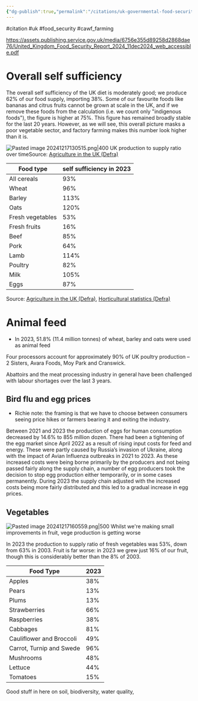 ```yaml
---
{"dg-publish":true,"permalink":"/citations/uk-governmental-food-security-review-2024/","tags":["#animal_feed","#citation","#uk","#food_security","#cawf_farming"],"created":"2025-10-23T17:42:46.272+01:00","updated":"2025-10-23T19:18:51.121+01:00"}
---
```


#citation #uk #food_security #cawf_farming 

https://assets.publishing.service.gov.uk/media/6756e355d89258d2868dae76/United_Kingdom_Food_Security_Report_2024_11dec2024_web_accessible.pdf

# Overall self sufficiency
The overall self sufficiency of the UK diet is moderately good; we produce 62% of our food supply, importing 38%. Some of our favourite foods like bananas and citrus fruits cannot be grown at scale in the UK, and if we remove these foods from the calculation (i.e. we count only "indigenous foods"), the figure is higher at 75%. This figure has remained broadly stable for the last 20 years. However, as we will see, this overall picture masks a poor vegetable sector, and factory farming makes this number look higher than it is.

![Pasted image 20241217130515.png|400](/img/user/Pasted%20image%2020241217130515.png)
UK production to supply ratio over timeSource: [Agriculture in the UK (Defra)](https://www.gov.uk/government/collections/agriculture-in-the-united-kingdom)

| Food type        | self sufficiency in 2023 |
| ---------------- | ------------------------ |
| All cereals      | 93%                      |
| Wheat            | 96%                      |
| Barley           | 113%                     |
| Oats             | 120%                     |
| Fresh vegetables | 53%                      |
| Fresh fruits     | 16%                      |
| Beef             | 85%                      |
| Pork             | 64%                      |
| Lamb             | 114%                     |
| Poultry          | 82%                      |
| Milk             | 105%                     |
| Eggs             | 87%                      |
Source: [Agriculture in the UK (Defra)](https://www.gov.uk/government/collections/agriculture-in-the-united-kingdom), [Horticultural statistics (Defra)](https://www.gov.uk/government/statistics/latest-horticulture-statistics/horticulture-statistics-2023) 

# Animal feed
- In 2023, 51.8% (11.4 million tonnes) of wheat, barley and oats were used as animal feed


Four processors account for approximately 90% of UK poultry production – 2 Sisters, Avara Foods, Moy Park and Cranswick.

Abattoirs and the meat processing industry in general have been challenged with
labour shortages over the last 3 years.  

## Bird flu and egg prices
- Richie note: the framing is that we have to choose between consumers seeing price hikes or farmers bearing it and exiting the industry.

Between 2021 and 2023 the production of eggs for human consumption
decreased by 14.6% to 855 million dozen. There had been a tightening of the egg
market since April 2022 as a result of rising input costs for feed and energy. These
were partly caused by Russia’s invasion of Ukraine, along with the impact of Avian
Influenza outbreaks in 2021 to 2023. As these increased costs were being borne
primarily by the producers and not being passed fairly along the supply chain, a
number of egg producers took the decision to stop egg production either
temporarily, or in some cases permanently. During 2023 the supply chain adjusted
with the increased costs being more fairly distributed and this led to a gradual
increase in egg prices. 

## Vegetables
![Pasted image 20241217160559.png|500](/img/user/Pasted%20image%2020241217160559.png)
Whilst we're making small improvements in fruit, vege production is getting worse

In 2023 the production to supply ratio of fresh vegetables was 53%, down from 63% in 2003. Fruit is far worse: in 2023 we grew just 16% of our fruit, though this is considerably better than the 8% of 2003.

| Food Type                | 2023 |
|--------------------------|------|
| Apples                   | 38%  |
| Pears                    | 13%  |
| Plums                    | 13%  |
| Strawberries             | 66%  |
| Raspberries              | 38%  |
| Cabbages                 | 81%  |
| Cauliflower and Broccoli | 49%  |
| Carrot, Turnip and Swede | 96%  |
| Mushrooms                | 48%  |
| Lettuce                  | 44%  |
| Tomatoes                 | 15%  |

Good stuff in here on soil, biodiversity, water quality, 